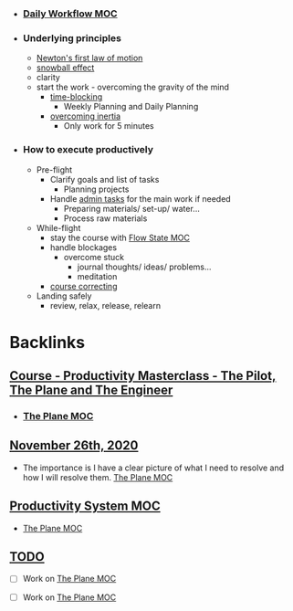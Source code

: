 - ### [Daily Workflow MOC](<Daily Workflow MOC.md>)
- ### Underlying principles
    - [Newton's first law of motion](<Newton's first law of motion.md>)
    - [snowball effect](<snowball effect.md>)
    - clarity
    - start the work - overcoming the gravity of the mind
        - [time-blocking](<time-blocking.md>)
            - Weekly Planning and Daily Planning
        - [overcoming inertia](<overcoming inertia.md>) 
            - Only work for 5 minutes
- ### How to execute productively
    - Pre-flight
        - Clarify goals and list of tasks
            - Planning projects
        - Handle [admin tasks](<admin tasks.md>) for the main work if needed
            - Preparing materials/ set-up/ water...
            - Process raw materials
    - While-flight
        - stay the course with [Flow State MOC](<Flow State MOC.md>)
        - handle blockages
            - overcome stuck
                - journal thoughts/ ideas/ problems...
                - meditation
        - [course correcting](<course correcting.md>) 
    - Landing safely
        - review, relax, release, relearn

# Backlinks
## [Course - Productivity Masterclass - The Pilot, The Plane and The Engineer](<Course - Productivity Masterclass - The Pilot, The Plane and The Engineer.md>)
- ### [The Plane MOC](<The Plane MOC.md>)

## [November 26th, 2020](<November 26th, 2020.md>)
- The importance is I have a clear picture of what I need to resolve and how I will resolve them. [The Plane MOC](<The Plane MOC.md>)

## [Productivity System MOC](<Productivity System MOC.md>)
- [The Plane MOC](<The Plane MOC.md>)

## [TODO](<TODO.md>)
- [ ] Work on [The Plane MOC](<The Plane MOC.md>)

- [ ] Work on [The Plane MOC](<The Plane MOC.md>)

